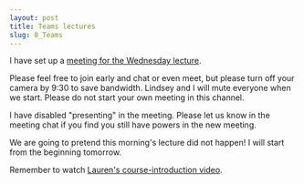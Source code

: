 ```yaml
---
layout: post
title: Teams lectures
slug: 0_Teams
---
```


I have set up a [meeting for the Wednesday lecture](https://teams.microsoft.com/l/meetup-join/19%3abeeca9fc18da43c78b35e976a2fadd5c%40thread.tacv2/1631026550850?context=%7b%22Tid%22%3a%2244376307-b429-42ad-8c25-28cd496f4772%22%2c%22Oid%22%3a%220d80640c-27fb-494f-af0e-30faf02cafb1%22%7d). 

Please feel free to join early and chat or even meet, but please turn off your camera by 9:30 to save bandwidth. Lindsey and I will mute everyone when we start. Please do not start your own meeting in this channel.

I have disabled "presenting" in the meeting. Please let us know in the meeting chat if you find you still have powers in the new meeting.

We are going to pretend this morning's lecture did not happen! I will start from the beginning tomorrow.

Remember to  watch [Lauren's course-introduction video](https://avenue.cllmcmaster.ca/d2l/le/content/412000/viewContent/3341557/View).
